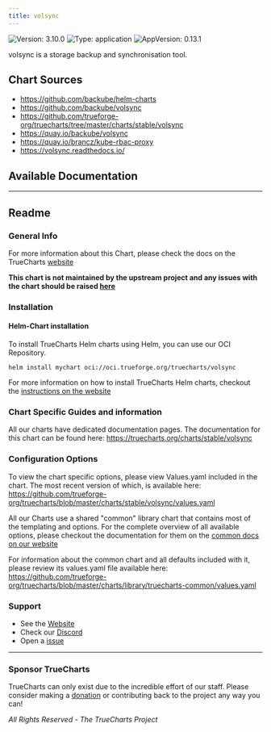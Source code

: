 ```yaml
---
title: volsync
---
```


![Version: 3.10.0](https://img.shields.io/badge/Version-3.10.0-informational?style=flat-square) ![Type: application](https://img.shields.io/badge/Type-application-informational?style=flat-square) ![AppVersion: 0.13.1](https://img.shields.io/badge/AppVersion-0.13.1-informational?style=flat-square)

volsync is a storage backup and synchronisation tool.

## Chart Sources

- https://github.com/backube/helm-charts
- https://github.com/backube/volsync
- https://github.com/trueforge-org/truecharts/tree/master/charts/stable/volsync
- https://quay.io/backube/volsync
- https://quay.io/brancz/kube-rbac-proxy
- https://volsync.readthedocs.io/

## Available Documentation



---

## Readme


### General Info

For more information about this Chart, please check the docs on the TrueCharts [website](https://truecharts.org/charts/stable/volsync)

**This chart is not maintained by the upstream project and any issues with the chart should be raised [here](https://github.com/trueforge-org/truecharts/issues/new/choose)**

### Installation

#### Helm-Chart installation

To install TrueCharts Helm charts using Helm, you can use our OCI Repository.

`helm install mychart oci://oci.trueforge.org/truecharts/volsync`

For more information on how to install TrueCharts Helm charts, checkout the [instructions on the website](https://truecharts.org/truecharts/guides/)

### Chart Specific Guides and information

All our charts have dedicated documentation pages.
The documentation for this chart can be found here:
https://truecharts.org/charts/stable/volsync

### Configuration Options

To view the chart specific options, please view Values.yaml included in the chart.
The most recent version of which, is available here: https://github.com/trueforge-org/truecharts/blob/master/charts/stable/volsync/values.yaml

All our Charts use a shared "common" library chart that contains most of the templating and options.
For the complete overview of all available options, please checkout the documentation for them on the [common docs on our website](https://truecharts.org/truecharts-common/)

For information about the common chart and all defaults included with it, please review its values.yaml file available here: https://github.com/trueforge-org/truecharts/blob/master/charts/library/truecharts-common/values.yaml

### Support

- See the [Website](https://truecharts.org)
- Check our [Discord](https://discord.gg/tVsPTHWTtr)
- Open a [issue](https://github.com/trueforge-org/truecharts/issues/new/choose)

---

### Sponsor TrueCharts

TrueCharts can only exist due to the incredible effort of our staff.
Please consider making a [donation](https://truecharts.org/general/sponsor/) or contributing back to the project any way you can!

_All Rights Reserved - The TrueCharts Project_
